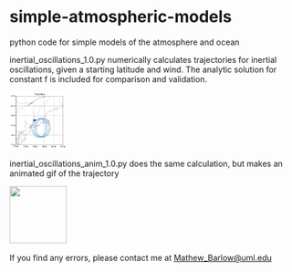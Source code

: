# simple-atmospheric-models
python code for simple models of the atmosphere and ocean

inertial_oscillations_1.0.py numerically calculates trajectories for inertial oscillations, given a starting latitude and wind.  The analytic solution for constant f is included for comparison and validation.

<img src="output-figures-animation/traj.png" width="100" height="100">

inertial_oscillations_anim_1.0.py does the same calculation, but makes an animated gif of the trajectory

<img src="output-figures-animation/inert.gif" width="100" height="100">

If you find any errors, please contact me at Mathew_Barlow@uml.edu
